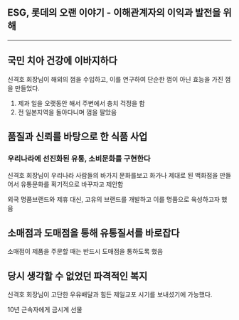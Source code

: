 ## ESG, 롯데의 오랜 이야기 - 이해관계자의 이익과 발전을 위해

---



## 국민 치아 건강에 이바지하다

신격호 회장님이 해외의 껌을 수입하고, 이를 연구하여 단순한 껌이 아닌 효능을 가진 껌을 만들었다.

1. 제과 일을 오랫동안 해서 주변에서 충치 걱정을 함
2. 전 일본지역을 돌아다니며 껌을 팔았음



## 품질과 신뢰를 바탕으로 한 식품 사업

### 우리나라에 선진화된 유통, 소비문화를 구현한다

신격호 회장님이 우리나라 사람들의 바가지 문화를보고 화가나 제대로 된 백화점을 만들어서 유통문화를 획기적으로 바꾸자고 제안함

외국 명품브랜드와 제휴 대신, 고유의 브랜드를 개발하고 이를 명품으로 육성하고자 했음



## 소매점과 도매점을 통해 유통질서를 바로잡다

소매점이 제품을 주문할 때는 반드시 도매점을 통하도록 했음



## 당시 생각할 수 없었던 파격적인 복지

신격호 회장님이 고단한 우유배달과 힘든 제일교포 시기를 보내셨기에 가능했다.

10년 근속자에게 금시계 선물